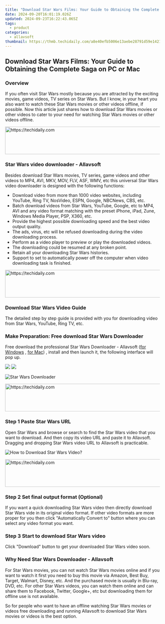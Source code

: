 ```yaml
---
title: "Download Star Wars Films: Your Guide to Obtaining the Complete Saga on PC or Mac"
date: 2024-09-20T16:01:19.026Z
updated: 2024-09-23T16:22:43.065Z
tags:
  - product
categories:
  - allavsoft
thumbnail: https://thmb.techidaily.com/a8e40efb5006e13aebe28791d59e1421fc71b918bf8b721d0c966b909b393e53.png
---
```


## Download Star Wars Films: Your Guide to Obtaining the Complete Saga on PC or Mac

### Overview

If you often visit Star Wars mostly because you are attracted by the exciting movies, game videos, TV series on Star Wars. But I know, in your heart you also want to watch these Star Wars movies or other videos offline, if possible. Now this article just shares how to download Star Wars movies or other videos to cater to your need for watching Star Wars movies or other videos offline.

<!-- affiliate ads begin -->
<a href="https://appsumo.8odi.net/c/5597632/2144277/7443" target="_top" id="2144277">
  <img src="//a.impactradius-go.com/display-ad/7443-2144277" border="0" alt="https://techidaily.com" width="600" height="90"/>
</a>
<img height="0" width="0" src="https://appsumo.8odi.net/i/5597632/2144277/7443" style="position:absolute;visibility:hidden;" border="0" />
<!-- affiliate ads end -->

### Star Wars video downloader - Allavsoft

Besides download Star Wars movies, TV series, game videos and other videos to MP4, AVI, MKV, MOV, FLV, ASF, WMV, etc this universal Star Wars video downloader is designed with the following functions:

* Download video from more than 1000 video websites, including YouTube, Ring TV, NosVideo, ESPN, Google, NBCNews, CBS, etc.
* Batch download videos from Star Wars, YouTube, Google, etc to MP4, AVI and any video format matching with the preset iPhone, iPad, Zune, Windows Media Player, PSP, X360, etc.
* Provide the highest possible downloading speed and the best video output quality.
* The ads, virus, etc will be refused downloading during the video downloading process.
* Perform as a video player to preview or play the downloaded videos.
* The downloading could be resumed at any broken point.
* Retain all your downloading Star Wars histories.
* Support to set to automatically power off the computer when video downloading task is finished.

<!-- affiliate ads begin -->
<a href="https://bluettide.pxf.io/c/5597632/2141683/17092" target="_top" id="2141683">
  <img src="//a.impactradius-go.com/display-ad/17092-2141683" border="0" alt="https://techidaily.com" width="728" height="90"/>
</a>
<img height="0" width="0" src="https://bluettide.pxf.io/i/5597632/2141683/17092" style="position:absolute;visibility:hidden;" border="0" />
<!-- affiliate ads end -->

### Download Star Wars Video Guide

The detailed step by step guide is provided with you for downloading video from Star Wars, YouTube, Ring TV, etc.

### Make Preparation: Free download Star Wars Downloader

Free download the professional Star Wars Downloader - Allavsoft ([for Windows](https://tools.techidaily.com/allavsoft/products/) , [for Mac](https://tools.techidaily.com/allavsoft/products/)) , install and then launch it, the following interface will pop up.

[![](https://www.allavsoft.com/how-to/../images/how-to/free-download-win.jpg)](https://tools.techidaily.com/allavsoft/products/) [![](https://www.allavsoft.com/how-to/../images/how-to/free-download-mac.jpg)](https://tools.techidaily.com/allavsoft/products/)

![Star Wars Downloader](https://www.allavsoft.com/how-to/../images/allavsoft/screen-shot-600.jpg)

<!-- affiliate ads begin -->
<a href="https://aligracehair.sjv.io/c/5597632/1885932/19272" target="_top" id="1885932">
  <img src="//a.impactradius-go.com/display-ad/19272-1885932" border="0" alt="https://techidaily.com" width="728" height="90"/>
</a>
<img height="0" width="0" src="https://aligracehair.sjv.io/i/5597632/1885932/19272" style="position:absolute;visibility:hidden;" border="0" />
<!-- affiliate ads end -->

### Step 1 Paste Star Wars URL

Open Star Wars and browse or search to find the Star Wars video that you want to download. And then copy its video URL and paste it to Allavsoft. Dragging and dropping Star Wars video URL to Allavsoft is practicable.

![How to Download Star Wars Video?](https://www.allavsoft.com/how-to/../images/how-to/download-rtmp-video/download-rtmp-video.jpg)

<!-- affiliate ads begin -->
<a href="https://appsumo.8odi.net/c/5597632/2049383/7443" target="_top" id="2049383">
  <img src="//a.impactradius-go.com/display-ad/7443-2049383" border="0" alt="https://techidaily.com" width="728" height="90"/>
</a>
<img height="0" width="0" src="https://appsumo.8odi.net/i/5597632/2049383/7443" style="position:absolute;visibility:hidden;" border="0" />
<!-- affiliate ads end -->

### Step 2 Set final output format (Optional)

If you want a quick downloading Star Wars video then directly download Star Wars vide in its original video format. If other video formats are more proper for you then click "Automatically Convert to" button where you can select any video format you want.

### Step 3 Start to download Star Wars video

Click "Download" button to get your downloaded Star Wars video soon.

### Why Need Star Wars Downloader - Allavsoft

For Star Wars movies, you can not watch Star Wars movies online and if you want to watch it first you need to buy this movie via Amazon, Best Buy, Target, Walmart, Disney, etc. And the purchased movie is usually in Blu-ray, DVD, etc. For other Star Wars videos, you can watch them online and can share them to Facebook, Twitter, Google+, etc but downloading them for offline use is not available.

So for people who want to have an offline watching Star Wars movies or videos free downloading and running Allavsoft to download Star Wars movies or videos is the best option.

<ins class="adsbygoogle"
     style="display:block"
     data-ad-format="autorelaxed"
     data-ad-client="ca-pub-7571918770474297"
     data-ad-slot="1223367746"></ins>

<ins class="adsbygoogle"
     style="display:block"
     data-ad-client="ca-pub-7571918770474297"
     data-ad-slot="8358498916"
     data-ad-format="auto"
     data-full-width-responsive="true"></ins>



